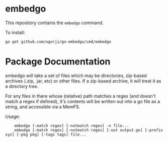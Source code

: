 # embedgo

This repository contains the `embedgo` command.

To install:

```
go get github.com/ugorji/go-embedgo/cmd/embedgo
```

# Package Documentation

embedgo will take a set of files which may be directories, zip-based
archives (.zip, .jar, etc) or other files. If a zip-based archive, it will
treat it as a directory tree.

For any files in there whose (relative) path matches a regex (and doesn't
match a regex if defined), it's contents will be written out into a go file
as a string, and accessible via a MemFS.

Usage:

```
    embedgo [-match regex] [-notmatch regex] -n file...
    embedgo [-match regex] [-notmatch regex] [-out output.go] [-prefix xyz] [-pkg pkg] [-tags tags] file...
